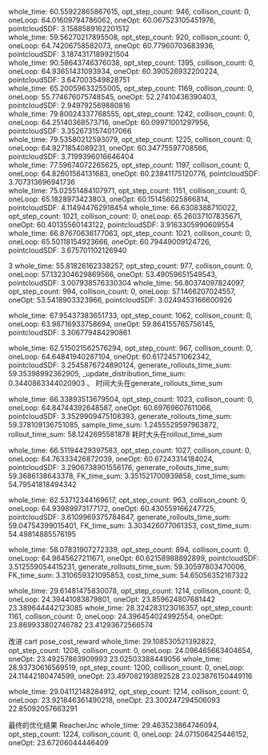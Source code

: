whole_time: 60.55922865867615, opt_step_count: 946, collison_count: 0, oneLoop: 64.01609794786062, oneOpt: 60.067523105451976, pointcloudSDF: 3.1588589162201512 \
whole_time: 59.56270217895508, opt_step_count: 920, collison_count: 0, oneLoop: 64.74206758582073, oneOpt: 60.77960703683936,  pointcloudSDF: 3.1874317189921504 \
whole_time: 90.58643746376038, opt_step_count: 1395, collison_count: 0, oneLoop: 64.93651431093934, oneOpt: 60.390526932200224, pointcloudSDF: 3.647003549828751 \
whole_time: 65.20059633255005, opt_step_count: 1169, collison_count: 0, oneLoop: 55.774676075748545, oneOpt: 52.27410436390403, pointcloudSDF: 2.949792569880816 \
whole_time: 79.80024337768555, opt_step_count: 1242, collison_count: 0, oneLoop: 64.25140368573716, oneOpt: 60.09971001297956, pointcloudSDF: 3.3526731574017066 \
whole_time: 79.53580212593079, opt_step_count: 1225, collison_count: 0, oneLoop: 64.9271854089231, oneOpt: 60.34775597708566, pointcloudSDF: 3.7199396016646404 \
whole_time: 77.59674072265625, opt_step_count: 1197, collison_count: 0, oneLoop: 64.82601564131683, oneOpt: 60.23841175120776, pointcloudSDF: 3.707313696941736 \
whole_time: 75.02551484107971, opt_step_count: 1151, collison_count: 0, oneLoop: 65.1828973423803, oneOpt: 60.151456025866814, pointcloudSDF: 4.114944762918454
whole_time: 66.6308388710022, opt_step_count: 1021, collison_count: 0, oneLoop: 65.26037107835671, oneOpt: 60.40135560143122, pointcloudSDF: 3.9163305990609554
whole_time: 66.87670636177063, opt_step_count: 1021, collison_count: 0, oneLoop: 65.50118154923666, oneOpt: 60.79449009124726, pointcloudSDF: 3.675701102126940

3
whole_time: 55.81826162338257, opt_step_count: 977, collison_count: 0, oneLoop: 57.132304629869566, oneOpt: 53.49059651549543, pointcloudSDF: 3.007938576330304
whole_time: 56.80374097824097, opt_step_count: 994, collison_count: 0, oneLoop: 57.1466207024557, oneOpt: 53.5418903323966, pointcloudSDF: 3.0249453166600926


whole_time: 67.95437383651733, opt_step_count: 1062, collison_count: 0, oneLoop: 63.98716933758694, oneOpt: 59.864155765756145, pointcloudSDF: 3.306779484290861


whole_time: 62.515021562576294, opt_step_count: 967, collison_count: 0, oneLoop: 64.64841940287104, oneOpt: 60.61724571062342, pointcloudSDF: 3.2545876724890124, generate_rollouts_time_sum: 59.35398992362905, _update_distribution_time_sum: 0.3440863344020903 、
时间大头在generate_rollouts_time_sum


whole_time: 66.33893513679504, opt_step_count: 1023, collison_count: 0, oneLoop: 64.84744392648587, oneOpt: 60.69769607611066, pointcloudSDF: 3.3529909475108393, generate_rollouts_time_sum: 59.378109136751085, sample_time_sum: 1.2455529597963872, rollout_time_sum: 58.1242695581878 
耗时大头在rollout_time_sum

whole_time: 66.51194429397583, opt_step_count: 1027, collison_count: 0, oneLoop: 64.76333426872039, oneOpt: 60.67243314184024, pointcloudSDF: 3.2906738901556176, generate_rollouts_time_sum: 59.3686138643378, FK_time_sum: 3.351521700939858, cost_time_sum: 54.79541818494342 



whole_time: 62.53712344169617, opt_step_count: 963, collison_count: 0, oneLoop: 64.93989973177172, oneOpt: 60.430559166247725, pointcloudSDF: 3.6109969375784647, generate_rollouts_time_sum: 59.04754399015401, FK_time_sum: 3.303426077061353, cost_time_sum: 54.49814885576195 


whole_time: 58.07831907272339, opt_step_count: 894, collison_count: 0, oneLoop: 64.9645627211671, oneOpt: 60.62158988892899, pointcloudSDF: 3.512559054415231, generate_rollouts_time_sum: 59.30597803470006, FK_time_sum: 3.310659321095853, cost_time_sum: 54.65056352167322 

whole_time: 29.61481475830078, opt_step_count: 1214, collison_count: 0, oneLoop: 24.39441083879801, oneOpt: 23.859624807681442
23.389644442123085
whole_time: 28.324283123016357, opt_step_count: 1161, collison_count: 0, oneLoop: 24.396454024992554, oneOpt: 23.869933802746782
23.41293672566574

改进 cart pose_cost_reward
whole_time: 29.108530521392822, opt_step_count: 1208, collison_count: 0, oneLoop: 24.096465663404654, oneOpt: 23.49257863909993
23.02503388449056
whole_time: 28.93730616569519, opt_step_count: 1200, collison_count: 0, oneLoop: 24.11442180474599, oneOpt: 23.497082193692528
23.023876150449116

whole_time: 29.04112148284912, opt_step_count: 1214, collison_count: 0, oneLoop: 23.921846361490218, oneOpt: 23.300247294506093
22.85092057663291

最终的优化结果 ReacherJnc
whole_time: 29.463523864746094, opt_step_count: 1224, collison_count: 0, oneLoop: 24.071506425446152, oneOpt: 23.67206044446409
